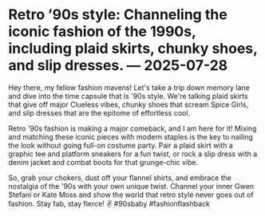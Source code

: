 # Retro ’90s style: Channeling the iconic fashion of the 1990s, including plaid skirts, chunky shoes, and slip dresses. — 2025-07-28

Hey there, my fellow fashion mavens! Let's take a trip down memory lane and dive into the time capsule that is '90s style. We're talking plaid skirts that give off major Clueless vibes, chunky shoes that scream Spice Girls, and slip dresses that are the epitome of effortless cool.

Retro '90s fashion is making a major comeback, and I am here for it! Mixing and matching these iconic pieces with modern staples is the key to nailing the look without going full-on costume party. Pair a plaid skirt with a graphic tee and platform sneakers for a fun twist, or rock a slip dress with a denim jacket and combat boots for that grunge-chic vibe.

So, grab your chokers, dust off your flannel shirts, and embrace the nostalgia of the '90s with your own unique twist. Channel your inner Gwen Stefani or Kate Moss and show the world that retro style never goes out of fashion. Stay fab, stay fierce! ✌️ #90sbaby #fashionflashback